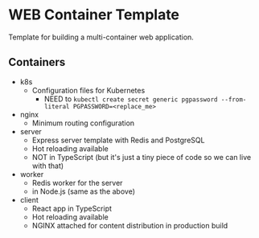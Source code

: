 # WEB Container Template

Template for building a multi-container web application.

## Containers

- k8s
  - Configuration files for Kubernetes
    - NEED to `kubectl create secret generic pgpassword --from-literal PGPASSWORD=<replace_me>`
- nginx
  - Minimum routing configuration
- server
  - Express server template with Redis and PostgreSQL
  - Hot reloading available
  - NOT in TypeScript (but it's just a tiny piece of code so we can live with that)
- worker
  - Redis worker for the server
  - in Node.js (same as the above)
- client
  - React app in TypeScript
  - Hot reloading available
  - NGINX attached for content distribution in production build
